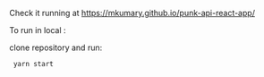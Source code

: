 Check it running at https://mkumary.github.io/punk-api-react-app/

To run in local :

clone repository and run:

```
 yarn start
```
